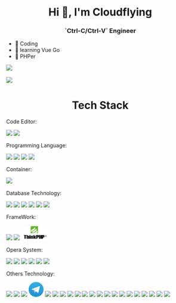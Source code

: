 <h1 align="center">Hi 👋, I'm Cloudflying</h1>
<h3 align="center">`Ctrl-C/Ctrl-V` Engineer</h3>

- 🔭 Coding
- 🌱 learning Vue Go
- 🤔 PHPer

<img src="https://github-readme-stats.vercel.app/api?username=imxieke&&show_icons=true&theme=github" />

[![](https://github-readme-stats.vercel.app/api/top-langs/?username=imxieke&layout=compact)](#)

<h1 align="center">Tech Stack</h1>

Code Editor:
  <p>
  <code><img height="40" src="https://www.vectorlogo.zone/logos/visualstudio_code/visualstudio_code-ar21.svg"></code>
  <code><img height="40" src="https://www.vectorlogo.zone/logos/neovimio/neovimio-ar21.svg"></code>
  <!-- <code><img height="40" src="https://raw.githubusercontent.com/get-icon/geticon/master/icons/atom-logo.svg"></code> -->
  <!-- <code><img height="40" src="https://raw.githubusercontent.com/edent/SuperTinyIcons/master/images/svg/sublimetext.svg"></code> -->
  </p>

<!-- Web Technology: 
<p><code><img height="40" src="https://www.vectorlogo.zone/logos/w3_html5/w3_html5-ar21.svg"></code>
  <code><img height="40" src="https://www.vectorlogo.zone/logos/netlifyapp_watercss/netlifyapp_watercss-ar21.svg"></code>
  <code><img height="40" src="https://www.vectorlogo.zone/logos/javascript/javascript-ar21.svg"></code>
  <code><img height="40" src="https://www.vectorlogo.zone/logos/php/php-ar21.svg"></code>
<code><img height="40" src="https://www.vectorlogo.zone/logos/getbootstrap/getbootstrap-ar21.svg"></code>
  <code><img height="40" src="https://www.vectorlogo.zone/logos/jquery/jquery-ar21.svg"></code>
  <code><img height="40" src="https://www.vectorlogo.zone/logos/pocoo_flask/pocoo_flask-ar21.svg"></code>
     <code><img height="40" src="https://www.vectorlogo.zone/logos/reactjs/reactjs-ar21.svg"></code>
     <code><img height="40" src="https://www.vectorlogo.zone/logos/nodejs/nodejs-ar21.svg"></code>
     <code><img height="40" src="https://www.vectorlogo.zone/logos/typescriptlang/typescriptlang-ar21.svg"></code>
</p> -->

<!-- Mobile App Technology: 
 <p><code><img height="40" src="https://www.vectorlogo.zone/logos/flutterio/flutterio-ar21.svg"></code></p> -->

Programming Language:
  <p>
  <code><img height="40" src="https://www.vectorlogo.zone/logos/php/php-ar21.svg"></code>
  <code><img height="40" src="https://www.vectorlogo.zone/logos/python/python-ar21.svg"></code>
  <code><img height="40" src="https://www.vectorlogo.zone/logos/kotlinlang/kotlinlang-ar21.svg"></code>
  <code><img height="40" src="https://www.vectorlogo.zone/logos/golang/golang-ar21.svg"></code>
  </p>

Container:
  <p>
  <code><img height="40" src="https://www.vectorlogo.zone/logos/docker/docker-ar21.svg"></code>
  <!-- <code><img height="40" src="https://raw.githubusercontent.com/cncf/landscape/master/hosted_logos/podman.svg"></code> -->
  <!-- <code><img height="40" src="https://upload.wikimedia.org/wikipedia/commons/6/67/Kubernetes_logo.svg"></code> -->
  </p>
  
   
Database Technology: 
<p><code><img height="40" src="https://www.vectorlogo.zone/logos/mysql/mysql-ar21.svg"></code>
<!-- <code><img height="40" src="https://www.vectorlogo.zone/logos/phpmyadmin/phpmyadmin-ar21.svg"></code> -->
<code><img height="40" src="https://www.vectorlogo.zone/logos/sqlite/sqlite-ar21.svg"></code>
<!-- <code><img height="40" src="https://www.vectorlogo.zone/logos/firebase/firebase-ar21.svg"></code> -->
<code><img height="40" src="https://www.vectorlogo.zone/logos/redis/redis-ar21.svg"></code>
<code><img height="40" src="https://www.vectorlogo.zone/logos/postgresql/postgresql-ar21.svg"></code>
<code><img height="40" src="https://www.vectorlogo.zone/logos/mongodb/mongodb-ar21.svg"></code>
<code><img height="40" src="https://www.vectorlogo.zone/logos/memcached/memcached-ar21.svg"></code>
</p>

FrameWork:
<p>
<code><img height="40" src="https://www.vectorlogo.zone/logos/laravel/laravel-ar21.svg"></code>
<code><img height="40" src="https://www.vectorlogo.zone/logos/symfony/symfony-ar21.svg"></code>
<code><img height="40" src="https://github.com/imxieke/imxieke/raw/main/assets/img/thinkphp.png"></code>
</p>

<!-- CryptoCurrency:
<p>
<code><img height="40" src="https://raw.githubusercontent.com/detain/svg-logos/master/svg/bitcoin-logo.svg"></code>
<code><img height="40" src="https://raw.githubusercontent.com/iaremarkus/payment-gateway-logos/master/svgs/Ethereum.svg"></code>
<code><img height="40" src="https://upload.wikimedia.org/wikipedia/en/a/ad/Cosmos_Holidays_Logo.svg"></code>
<code><img height="40" src="/assets/img/near-coin.svg"></code>
</p> -->

Opera System:
<p>
<code><img height="40" src="https://www.vectorlogo.zone/logos/linux/linux-ar21.svg"></code>
<code><img height="40" src="https://www.vectorlogo.zone/logos/debian/debian-ar21.svg"></code>
<code><img height="40" src="https://www.vectorlogo.zone/logos/ubuntu/ubuntu-ar21.svg"></code>
<code><img height="40" src="https://www.vectorlogo.zone/logos/alpinelinux/alpinelinux-ar21.svg"></code>
<code><img height="40" src="https://www.vectorlogo.zone/logos/archlinux/archlinux-ar21.svg"></code>
<code><img height="40" src="https://cdn.worldvectorlogo.com/logos/macos.svg"></code>
</p>

Others Technology:
<p>
<code><img height="40" src="https://www.vectorlogo.zone/logos/github/github-ar21.svg"></code>
<code><img height="40" src="https://www.vectorlogo.zone/logos/cloudflare/cloudflare-ar21.svg"></code>
<code><img height="40" src="https://www.vectorlogo.zone/logos/git-scm/git-scm-ar21.svg"></code>
<code><img height="40" src="/assets/img/telegram.svg"></code>
<code><img height="40" src="https://www.vectorlogo.zone/logos/nginx/nginx-ar21.svg"></code>
<code><img height="40" src="https://www.vectorlogo.zone/logos/jsdelivr/jsdelivr-ar21.svg"></code>
<code><img height="40" src="https://www.vectorlogo.zone/logos/letsencrypt/letsencrypt-ar21.svg"></code>
<code><img height="40" src="https://www.vectorlogo.zone/logos/elasticco_logstash/elasticco_logstash-ar21.svg"></code>
<code><img height="40" src="https://www.vectorlogo.zone/logos/elastic/elastic-ar21.svg"></code>
<code><img height="40" src="https://www.vectorlogo.zone/logos/gitpodio/gitpodio-ar21.svg"></code>
<code><img height="40" src="https://www.vectorlogo.zone/logos/getpostman/getpostman-ar21.svg"></code>
<code><img height="40" src="https://www.vectorlogo.zone/logos/gitbook/gitbook-ar21.svg"></code>
<code><img height="40" src="https://www.vectorlogo.zone/logos/gnu/gnu-ar21.svg"></code>
<code><img height="40" src="https://www.vectorlogo.zone/logos/gnome/gnome-ar21.svg"></code>
<code><img height="40" src="https://www.vectorlogo.zone/logos/giteaio/giteaio-ar21.svg"></code>
<code><img height="40" src="https://www.vectorlogo.zone/logos/google/google-ar21.svg"></code>
<code><img height="40" src="https://www.vectorlogo.zone/logos/gravatar/gravatar-ar21.svg"></code>
<code><img height="40" src="https://www.vectorlogo.zone/logos/ifttt/ifttt-ar21.svg"></code>
<code><img height="40" src="https://www.vectorlogo.zone/logos/apple/apple-ar21.svg"></code>
<code><img height="40" src="https://www.vectorlogo.zone/logos/apple_xcode/apple_xcode-ar21.svg"></code>
<code><img height="40" src="https://www.vectorlogo.zone/logos/icann/icann-ar21.svg"></code>
</p>
